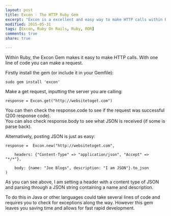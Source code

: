 ```yaml
---
layout: post
title: Excon - The HTTP Ruby Gem
excerpt: "Excon is a excellent and easy way to make HTTP calls within Ruby. I found it to be a excellent tool when needing to make calls within a Ruby on Rails application."
modified: 2015-05-31
tags: [Excon, Ruby On Rails, Ruby, ROR]
comments: true
share: true

---
```


Within Ruby, the Excon Gem makes it easy to make HTTP calls. With one line of code you can make a request.

Firstly install the gem (or include it in your Gemfile):

```
sudo gem install 'excon'
```

Make a get request, inputting the server you are calling:

```
response = Excon.get("http://websitetoget.com")
```

You can then check the response.code to see if the request was successful (200 response code).<br>
You can also check response.body to see what JSON is received (if some is parse back). 

Alternatively, posting JSON is just as easy:

```
response =  Excon.new("http://websitetoget.com",
```
```
    headers: {"Content-Type" => "application/json", "Accept" => "*/*"},
```
```
    body: {name: "Joe Blogs", description: "I am JSON"}.to_json
)
```

As you can see above, I am setting a header with a content type of JSON and parsing through a JSON string containing a name and description.

To do this in Java or other languages could take several lines of code and requires you to check for exceptions along the way. However this gem leaves you saving time and allows for fast rapid development.